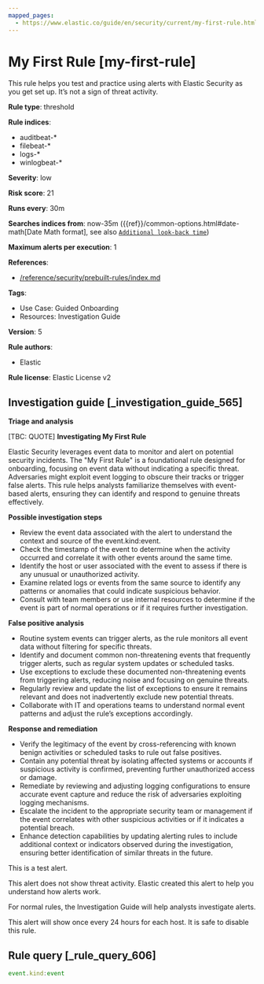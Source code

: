 ```yaml
---
mapped_pages:
  - https://www.elastic.co/guide/en/security/current/my-first-rule.html
---
```


# My First Rule [my-first-rule]

This rule helps you test and practice using alerts with Elastic Security as you get set up. It’s not a sign of threat activity.

**Rule type**: threshold

**Rule indices**:

* auditbeat-*
* filebeat-*
* logs-*
* winlogbeat-*

**Severity**: low

**Risk score**: 21

**Runs every**: 30m

**Searches indices from**: now-35m ({{ref}}/common-options.html#date-math[Date Math format], see also [`Additional look-back time`](docs-content://solutions/security/detect-and-alert/create-detection-rule.md#rule-schedule))

**Maximum alerts per execution**: 1

**References**:

* [/reference/security/prebuilt-rules/index.md](/reference/prebuilt-rules/index.md)

**Tags**:

* Use Case: Guided Onboarding
* Resources: Investigation Guide

**Version**: 5

**Rule authors**:

* Elastic

**Rule license**: Elastic License v2

## Investigation guide [_investigation_guide_565]

**Triage and analysis**

[TBC: QUOTE]
**Investigating My First Rule**

Elastic Security leverages event data to monitor and alert on potential security incidents. The "My First Rule" is a foundational rule designed for onboarding, focusing on event data without indicating a specific threat. Adversaries might exploit event logging to obscure their tracks or trigger false alerts. This rule helps analysts familiarize themselves with event-based alerts, ensuring they can identify and respond to genuine threats effectively.

**Possible investigation steps**

* Review the event data associated with the alert to understand the context and source of the event.kind:event.
* Check the timestamp of the event to determine when the activity occurred and correlate it with other events around the same time.
* Identify the host or user associated with the event to assess if there is any unusual or unauthorized activity.
* Examine related logs or events from the same source to identify any patterns or anomalies that could indicate suspicious behavior.
* Consult with team members or use internal resources to determine if the event is part of normal operations or if it requires further investigation.

**False positive analysis**

* Routine system events can trigger alerts, as the rule monitors all event data without filtering for specific threats.
* Identify and document common non-threatening events that frequently trigger alerts, such as regular system updates or scheduled tasks.
* Use exceptions to exclude these documented non-threatening events from triggering alerts, reducing noise and focusing on genuine threats.
* Regularly review and update the list of exceptions to ensure it remains relevant and does not inadvertently exclude new potential threats.
* Collaborate with IT and operations teams to understand normal event patterns and adjust the rule’s exceptions accordingly.

**Response and remediation**

* Verify the legitimacy of the event by cross-referencing with known benign activities or scheduled tasks to rule out false positives.
* Contain any potential threat by isolating affected systems or accounts if suspicious activity is confirmed, preventing further unauthorized access or damage.
* Remediate by reviewing and adjusting logging configurations to ensure accurate event capture and reduce the risk of adversaries exploiting logging mechanisms.
* Escalate the incident to the appropriate security team or management if the event correlates with other suspicious activities or if it indicates a potential breach.
* Enhance detection capabilities by updating alerting rules to include additional context or indicators observed during the investigation, ensuring better identification of similar threats in the future.

This is a test alert.

This alert does not show threat activity. Elastic created this alert to help you understand how alerts work.

For normal rules, the Investigation Guide will help analysts investigate alerts.

This alert will show once every 24 hours for each host. It is safe to disable this rule.


## Rule query [_rule_query_606]

```js
event.kind:event
```


